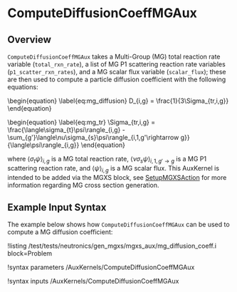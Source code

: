# ComputeDiffusionCoeffMGAux

## Overview

`ComputeDiffusionCoeffMGAux` takes a Multi-Group (MG) total reaction rate variable (`total_rxn_rate`), a list of MG P1 scattering reaction rate variables (`p1_scatter_rxn_rates`), and a MG scalar flux variable (`scalar_flux`); these are then used to compute a particle diffusion coefficient with the
following equations:

\begin{equation}
\label{eq:mg_diffusion}
D_{i,g} = \frac{1}{3\Sigma_{tr,i,g}}
\end{equation}

\begin{equation}
\label{eq:mg_tr}
\Sigma_{tr,i,g} = \frac{\langle\sigma_{t}\psi\rangle_{i,g} - \sum_{g'}\langle\nu\sigma_{s}\psi\rangle_{i,1,g'\rightarrow g}}{\langle\psi\rangle_{i,g}}
\end{equation}

where $\langle\sigma_{t}\psi\rangle_{i,g}$ is a MG total reaction rate, $\langle\nu\sigma_{s}\psi\rangle_{i,1,g'\rightarrow g}$ is a MG P1
scattering reaction rate, and $\langle\psi\rangle_{i,g}$ is a MG scalar flux. This AuxKernel is intended to be added via the MGXS block, see
[SetupMGXSAction](SetupMGXSAction.md) for more information regarding MG cross section generation.

## Example Input Syntax

The example below shows how `ComputeDiffusionCoeffMGAux` can be used to compute a MG diffusion coefficient:

!listing /test/tests/neutronics/gen_mgxs/mgxs_aux/mg_diffusion_coeff.i
  block=Problem

!syntax parameters /AuxKernels/ComputeDiffusionCoeffMGAux

!syntax inputs /AuxKernels/ComputeDiffusionCoeffMGAux
